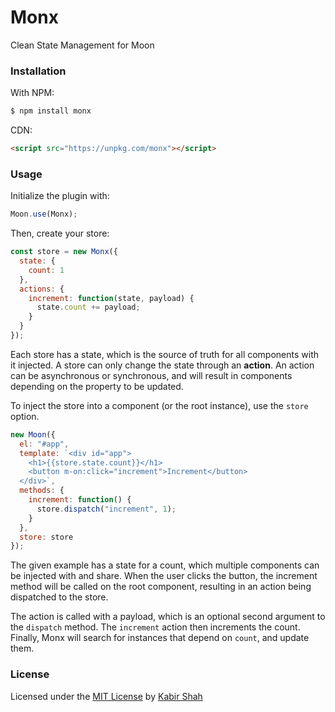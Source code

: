 # Monx

Clean State Management for Moon

### Installation

With NPM:

```sh
$ npm install monx
```

CDN:

```html
<script src="https://unpkg.com/monx"></script>
```

### Usage

Initialize the plugin with:

```js
Moon.use(Monx);
```

Then, create your store:

```js
const store = new Monx({
  state: {
    count: 1
  },
  actions: {
    increment: function(state, payload) {
      state.count += payload;
    }
  }
});
```

Each store has a state, which is the source of truth for all components with it injected. A store can only change the state through an **action**. An action can be asynchronous or synchronous, and will result in components depending on the property to be updated.

To inject the store into a component (or the root instance), use the `store` option.

```js
new Moon({
  el: "#app",
  template: `<div id="app">
    <h1>{{store.state.count}}</h1>
    <button m-on:click="increment">Increment</button>
  </div>`,
  methods: {
    increment: function() {
      store.dispatch("increment", 1);
    }
  },
  store: store
});
```

The given example has a state for a count, which multiple components can be injected with and share. When the user clicks the button, the increment method will be called on the root component, resulting in an action being dispatched to the store.

The action is called with a payload, which is an optional second argument to the `dispatch` method. The `increment` action then increments the count. Finally, Monx will search for instances that depend on `count`, and update them.

### License

Licensed under the [MIT License](https://kingpixil.github.io/license) by [Kabir Shah](https://kabir.ml)
